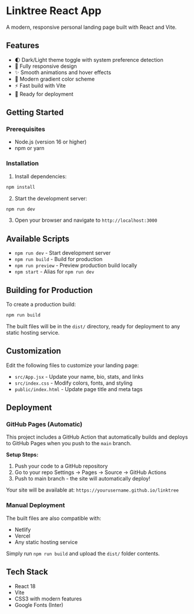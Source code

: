 # Linktree React App

A modern, responsive personal landing page built with React and Vite.

## Features

- 🌓 Dark/Light theme toggle with system preference detection
- 📱 Fully responsive design
- ✨ Smooth animations and hover effects
- 🎨 Modern gradient color scheme
- ⚡ Fast build with Vite
- 🚀 Ready for deployment

## Getting Started

### Prerequisites

- Node.js (version 16 or higher)
- npm or yarn

### Installation

1. Install dependencies:
```bash
npm install
```

2. Start the development server:
```bash
npm run dev
```

3. Open your browser and navigate to `http://localhost:3000`

## Available Scripts

- `npm run dev` - Start development server
- `npm run build` - Build for production
- `npm run preview` - Preview production build locally
- `npm start` - Alias for `npm run dev`

## Building for Production

To create a production build:

```bash
npm run build
```

The built files will be in the `dist/` directory, ready for deployment to any static hosting service.

## Customization

Edit the following files to customize your landing page:

- `src/App.jsx` - Update your name, bio, stats, and links
- `src/index.css` - Modify colors, fonts, and styling
- `public/index.html` - Update page title and meta tags

## Deployment

### GitHub Pages (Automatic)

This project includes a GitHub Action that automatically builds and deploys to GitHub Pages when you push to the `main` branch.

**Setup Steps:**
1. Push your code to a GitHub repository
2. Go to your repo Settings → Pages → Source → GitHub Actions
3. Push to main branch - the site will automatically deploy!

Your site will be available at: `https://yourusername.github.io/linktree`

### Manual Deployment

The built files are also compatible with:
- Netlify
- Vercel
- Any static hosting service

Simply run `npm run build` and upload the `dist/` folder contents.

## Tech Stack

- React 18
- Vite
- CSS3 with modern features
- Google Fonts (Inter)